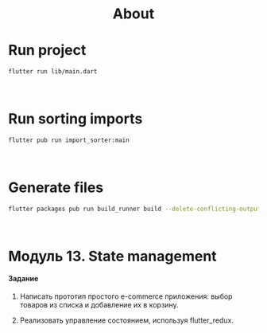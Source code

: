 <h1 align="center">About</h1>

# Run project
```sh
flutter run lib/main.dart
```

<br />

# Run sorting imports
```sh
flutter pub run import_sorter:main
```

<br />

# Generate files
```sh
flutter packages pub run build_runner build --delete-conflicting-outputs
```

<br />

# Модуль 13. State management

#### Задание
1. Написать прототип простого e-commerce приложения: выбор товаров из списка и добавление их в корзину.

2. Реализовать управление состоянием, используя flutter_redux.
